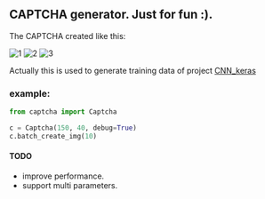 ## CAPTCHA generator. Just for fun :).

The CAPTCHA created like this:

![1](https://github.com/skyduy/CAPTCHA_generator/raw/master/samples/3VDL1_f23e.jpg)
![2](https://github.com/skyduy/CAPTCHA_generator/raw/master/samples/12JBJ_17c6.jpg)
![3](https://github.com/skyduy/CAPTCHA_generator/raw/master/samples/CUY25_5d54.jpg)


Actually this is used to generate training data of project [CNN_keras](https://github.com/skyduy/CNN_keras)

### example:
```python
from captcha import Captcha

c = Captcha(150, 40, debug=True)
c.batch_create_img(10)
```

#### TODO
 - improve performance.
 - support multi parameters.
